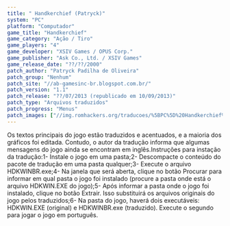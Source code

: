 ```yaml
---
title: " Handkerchief (Patryck)"
system: "PC"
platform: "Computador"
game_title: "Handkerchief"
game_category: "Ação / Tiro"
game_players: "4"
game_developer: "XSIV Games / OPUS Corp."
game_publisher: "Ask Co., Ltd. / XSIV Games"
game_release_date: "??/??/2000"
patch_author: "Patryck Padilha de Oliveira"
patch_group: "Nenhum"
patch_site: "//ab-gamesinc-br.blogspot.com.br/"
patch_version: "1.1"
patch_release: "??/07/2013 (republicado em 10/09/2013)"
patch_type: "Arquivos traduzidos"
patch_progress: "Menus"
patch_images: ["//img.romhackers.org/traducoes/%5BPC%5D%20Handkerchief%20-%20Patryck%20-%201.jpg","//img.romhackers.org/traducoes/%5BPC%5D%20Handkerchief%20-%20Patryck%20-%202.jpg","//img.romhackers.org/traducoes/%5BPC%5D%20Handkerchief%20-%20Patryck%20-%203.jpg"]
---
```

Os textos principais do jogo estão traduzidos e acentuados, e a maioria dos gráficos foi editada. Contudo, o autor da tradução informa que algumas mensagens do jogo ainda se encontram em inglês.Instruções para instação da tradução:1- Instale o jogo em uma pasta;2- Descompacte o conteúdo do pacote de tradução em uma pasta qualquer;3- Execute o arquivo HDKWINBR.exe;4- Na janela que será aberta, clique no botão Procurar para informar em qual pasta o jogo foi instalado (procure a pasta onde está o arquivo HDKWIN.EXE do jogo);5- Após informar a pasta onde o jogo foi instalado, clique no botão Extrair. Isso substituirá os arquivos originais do jogo pelos traduzidos;6- Na pasta do jogo, haverá dois executáveis: HDKWIN.EXE (original) e HDKWINBR.exe (traduzido). Execute o segundo para jogar o jogo em português.
